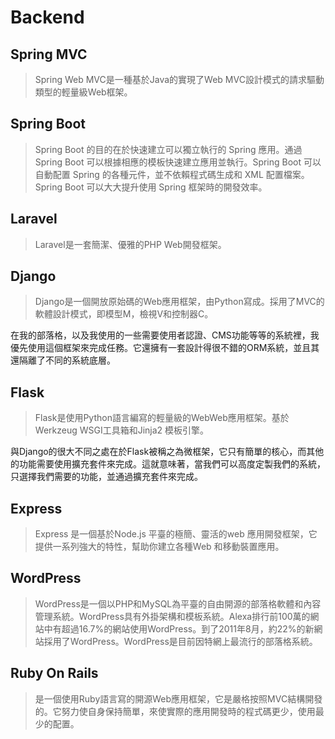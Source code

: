 Backend
===

Spring MVC
---

> Spring Web MVC是一種基於Java的實現了Web MVC設計模式的請求驅動類型的輕量級Web框架。

Spring Boot
---

> Spring Boot 的目的在於快速建立可以獨立執行的 Spring 應用。通過 Spring Boot 可以根據相應的模板快速建立應用並執行。Spring Boot 可以自動配置 Spring 的各種元件，並不依賴程式碼生成和 XML 配置檔案。Spring Boot 可以大大提升使用 Spring 框架時的開發效率。

Laravel
---

> Laravel是一套簡潔、優雅的PHP Web開發框架。

Django
---

> Django是一個開放原始碼的Web應用框架，由Python寫成。採用了MVC的軟體設計模式，即模型M，檢視V和控制器C。

在我的部落格，以及我使用的一些需要使用者認證、CMS功能等等的系統裡，我優先使用這個框架來完成任務。它還擁有一套設計得很不錯的ORM系統，並且其還隔離了不同的系統底層。

Flask
---

> Flask是使用Python語言編寫的輕量級的WebWeb應用框架。基於Werkzeug WSGI工具箱和Jinja2 模板引擎。

與Django的很大不同之處在於Flask被稱之為微框架，它只有簡單的核心，而其他的功能需要使用擴充套件來完成。這就意味著，當我們可以高度定製我們的系統，只選擇我們需要的功能，並通過擴充套件來完成。

Express
---

> Express 是一個基於Node.js 平臺的極簡、靈活的web 應用開發框架，它提供一系列強大的特性，幫助你建立各種Web 和移動裝置應用。

WordPress
---

> WordPress是一個以PHP和MySQL為平臺的自由開源的部落格軟體和內容管理系統。WordPress具有外掛架構和模板系統。Alexa排行前100萬的網站中有超過16.7%的網站使用WordPress。到了2011年8月，約22%的新網站採用了WordPress。WordPress是目前因特網上最流行的部落格系統。

Ruby On Rails
---

> 是一個使用Ruby語言寫的開源Web應用框架，它是嚴格按照MVC結構開發的。它努力使自身保持簡單，來使實際的應用開發時的程式碼更少，使用最少的配置。
